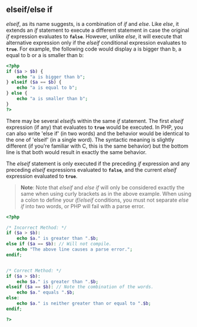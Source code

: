 elseif/else if
--------------

*elseif*, as its name suggests, is a combination of *if* and *else*.
Like *else*, it extends an *if* statement to execute a different
statement in case the original *if* expression evaluates to **`false`**.
However, unlike *else*, it will execute that alternative expression only
if the *elseif* conditional expression evaluates to **`true`**. For
example, the following code would display <span class="computeroutput">a
is bigger than b</span>, <span class="computeroutput">a equal to
b</span> or <span class="computeroutput">a is smaller than b</span>:

``` php
<?php
if ($a > $b) {
    echo "a is bigger than b";
} elseif ($a == $b) {
    echo "a is equal to b";
} else {
    echo "a is smaller than b";
}
?>
```

There may be several *elseif*s within the same *if* statement. The first
*elseif* expression (if any) that evaluates to **`true`** would be
executed. In PHP, you can also write 'else if' (in two words) and the
behavior would be identical to the one of 'elseif' (in a single word).
The syntactic meaning is slightly different (if you're familiar with C,
this is the same behavior) but the bottom line is that both would result
in exactly the same behavior.

The *elseif* statement is only executed if the preceding *if* expression
and any preceding *elseif* expressions evaluated to **`false`**, and the
current *elseif* expression evaluated to **`true`**.

> **Note**: <span class="simpara"> Note that *elseif* and *else if* will
> only be considered exactly the same when using curly brackets as in
> the above example. When using a colon to define your *if*/*elseif*
> conditions, you must not separate *else if* into two words, or PHP
> will fail with a parse error. </span>

``` php
<?php

/* Incorrect Method: */
if ($a > $b):
    echo $a." is greater than ".$b;
else if ($a == $b): // Will not compile.
    echo "The above line causes a parse error.";
endif;


/* Correct Method: */
if ($a > $b):
    echo $a." is greater than ".$b;
elseif ($a == $b): // Note the combination of the words.
    echo $a." equals ".$b;
else:
    echo $a." is neither greater than or equal to ".$b;
endif;

?>
```
